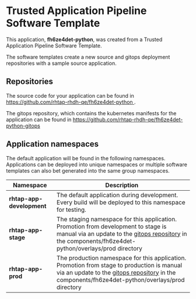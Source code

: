 # Trusted Application Pipeline Software Template

This application, **fh6ze4det-python**, was created from a Trusted Application Pipeline Software Template.

The software templates create a new source and gitops deployment repositories with a sample source application. 

## Repositories

The source code for your application can be found in [https://github.com/rhtap-rhdh-qe/fh6ze4det-python ](https://github.com/rhtap-rhdh-qe/fh6ze4det-python ).
 
The gitops repository, which contains the kubernetes manifests for the application can be found in 
[https://github.com/rhtap-rhdh-qe/fh6ze4det-python-gitops ](https://github.com/rhtap-rhdh-qe/fh6ze4det-python-gitops ) 

## Application namespaces 

The default application will be found in the following namespaces. Applications can be deployed into unique namespaces or multiple software templates can also bet generated into the same group namespaces.  

|  Namespace   |  Description   |  
| -------- | -------- |   
| **rhtap-app-development** | The default application during development. Every build will be deployed to this namespace for testing. | 
| **rhtap-app-stage** | The staging namespace for this application. Promotion from development to stage is manual via an update to the [gitops repository](https://github.com/rhtap-rhdh-qe/fh6ze4det-python-gitops ) in the components/fh6ze4det-python/overlays/prod directory |  
| **rhtap-app-prod** | The production namespace for this application. Promotion from stage to production is manual via an update to the [gitops repository](https://github.com/rhtap-rhdh-qe/fh6ze4det-python-gitops ) in the components/fh6ze4det-python/overlays/prod directory | 